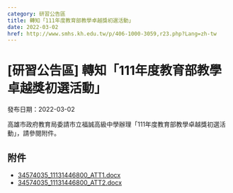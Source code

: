 ```yaml
---
category: 研習公告區
title: 轉知「111年度教育部教學卓越獎初選活動」
date: 2022-03-02
href: http://www.smhs.kh.edu.tw/p/406-1000-3059,r23.php?Lang=zh-tw
---
```


# [研習公告區] 轉知「111年度教育部教學卓越獎初選活動」

發布日期：2022-03-02

高雄市政府教育局委請市立福誠高級中學辦理「111年度教育部教學卓越獎初選活動」，請參閱附件。

## 附件

- [34574035_11131446800_ATT1.docx](https://www.smhs.kh.edu.tw/app/index.php?Action=downloadfile&file=WVhSMFlXTm9MelV5TDNCMFlWOHlPREE0WHpVME56QXhOemhmT1RJeU9ERXVaRzlqZUE9PQ==&fname=0054ROGHICCCTXMPEDXSFCGDZSB4TSB1QOQKUSLKGGUXXWTSZWUS24DGUSOOZWRONOCCJDYXFGA0XW24STTW40HC20B054ICNPRL3450LKB4ZSSW1454GHUSNO1001ZX20PONOYWDCOKA4GCUS30A110)
- [34574035_11131446800_ATT2.docx](https://www.smhs.kh.edu.tw/app/index.php?Action=downloadfile&file=WVhSMFlXTm9MelV5TDNCMFlWOHlPREE1WHpjeU5EUTFNMTg1TWpJNE1TNWtiMk40&fname=0054ROGHICCCTXMPEDXSFCGDZSB4TSB1QOQKUSLKGGUXXWTSZWUS24DGUSOOZWRONOCCJDYXFGA0XW24STTW40HC20B054ICNPRL3450LKB4ZSSW1454A0USYWPO01ZX20PONOYWDCOKA4GCUS30A110)

